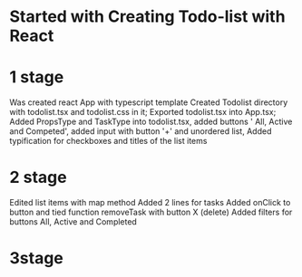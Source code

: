 # Started with Creating Todo-list with React

# 1 stage 
Was created react App with typescript template
Created Todolist directory with todolist.tsx and todolist.css in it;
Exported todolist.tsx into App.tsx;
Added PropsType and TaskType into todolist.tsx, added buttons ' All, Active and Competed', added input with button '+' and unordered list,
Added typification for checkboxes and titles of the list items

# 2 stage

Edited list items with map method
Added 2 lines for tasks 
Added onClick to button and tied function removeTask with button X (delete)
Added filters for buttons All, Active and Completed

# 3stage
